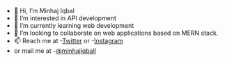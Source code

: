- 👋 Hi, I’m Minhaj Iqbal
- 👀 I’m interested in API development
- 🌱 I’m currently learning web development 
- 💞️ I’m looking to collaborate on web applications based on MERN stack.
- 📫 Reach me at -[Twitter](https://twitter.com/minhajiqball) or -[Instagram](https://www.instagram.com/minhajiqball/) 
- or mail me at -[@minhajiqball](Minhajbiniqbal@gmail.com)

<!---
minhajiqball/minhajiqball is a ✨ special ✨ repository because its `README.md` (this file) appears on your GitHub profile.
You can click the Preview link to take a look at your changes.
--->
